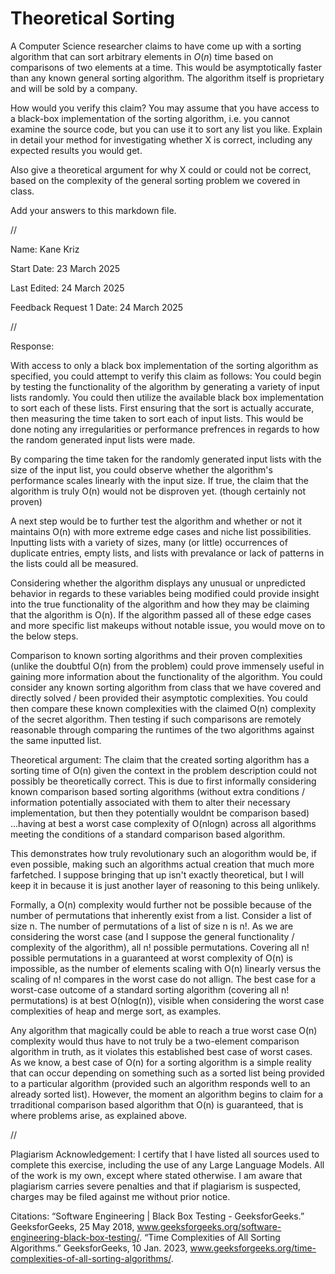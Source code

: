 # Theoretical Sorting

A Computer Science researcher claims to have come up with a sorting algorithm
that can sort arbitrary elements in $O(n)$ time based on comparisons of two
elements at a time. This would be asymptotically faster than any known general
sorting algorithm. The algorithm itself is proprietary and will be sold by a
company.

How would you verify this claim? You may assume that you have access to a
black-box implementation of the sorting algorithm, i.e. you cannot examine the
source code, but you can use it to sort any list you like. Explain in detail
your method for investigating whether X is correct, including any expected
results you would get.

Also give a theoretical argument for why X could or could not be correct, based
on the complexity of the general sorting problem we covered in class.

Add your answers to this markdown file.


//

Name: Kane Kriz

Start Date: 23 March 2025

Last Edited: 24 March 2025

Feedback Request 1 Date: 24 March 2025


//


Response:

With access to only a black box implementation of the sorting algorithm as specified, you could attempt to verify this claim as follows:
You could begin by testing the functionality of the algorithm by generating a variety of input lists randomly.
You could then utilize the available black box implementation to sort each of these lists.
First ensuring that the sort is actually accurate, then measuring the time taken to sort each of input lists.
This would be done noting any irregularities or performance prefrences in regards to how the random generated input lists were made.

By comparing the time taken for the randomly generated input lists with the size of the input list, you could observe whether the algorithm's performance scales linearly with the input size. 
If true, the claim that the algorithm is truly O(n) would not be disproven yet. (though certainly not proven)

A next step would be to further test the algorithm and whether or not it maintains O(n) with more extreme edge cases and niche list possibilities.
Inputting lists with a variety of sizes, many (or little) occurrences of duplicate entries, empty lists, and lists with prevalance or lack of patterns in the lists could all be measured.

Considering whether the algorithm displays any unusual or unpredicted behavior in regards to these variables being modified could provide insight into the true functionality of the algorithm and how they may
be claiming that the algorithm is O(n). If the algorithm passed all of these edge cases and more specific list makeups without notable issue, you would move on to the below steps.

Comparison to known sorting algorithms and their proven complexities (unlike the doubtful O(n) from the problem) could prove immensely useful in gaining more information about the functionality of the algorithm.
You could consider any known sorting algorithm from class that we have covered and directly solved / been provided their asymptotic complexities.
You could then compare these known complexities with the claimed O(n) complexity of the secret algorithm.
Then testing if such comparisons are remotely reasonable through comparing the runtimes of the two algorithms against the same inputted list.



Theoretical argument:
The claim that the created sorting algorithm has a sorting time of O(n) given the context in the problem description could not possibly be theoretically correct. 
This is due to first informally considering known comparison based sorting algorithms (without extra conditions / information potentially associated with them to alter their necessary implementation, but then they potentially wouldnt be comparison based) 
...having at best a worst case complexity of O(nlogn) across all algorithms meeting the conditions of a standard comparison based algorithm.

This demonstrates how truly revolutionary such an alogorithm would be, if even possible, making such an algorithms actual creation that much more farfetched.
I suppose bringing that up isn't exactly theoretical, but I will keep it in because it is just another layer of reasoning to this being unlikely.

Formally, a O(n) complexity would further not be possible because of the number of permutations that inherently exist from a list.
Consider a list of size n. The number of permutations of a list of size n is n!.
As we are considering the worst case (and I suppose the general functionality / complexity of the algorithm), all n! possible permutations.
Covering all n! possible permutations in a guaranteed at worst complexity of O(n) is impossible, as the number of elements scaling with O(n) linearly versus the scaling of n! compares in the worst case do not allign.
The best case for a worst-case outcome of a standard sorting algorithm (covering all n! permutations) is at best O(nlog(n)), visible when considering the worst case complexities of heap and merge sort, as examples.

Any algorithm that magically could be able to reach a true worst case O(n) complexity would thus have to not truly be a two-element comparison algorithm in truth, as it violates this established best case of worst cases.
As we know, a best case of O(n) for a sorting algorithm is a simple reality that can occur depending on something such as a sorted list being provided to a particular algorithm (provided such an algorithm responds well to an already sorted list). 
However, the moment an algorithm begins to claim for a trraditional comparison based algorithm that O(n) is guaranteed, that is where problems arise, as explained above.



//

Plagiarism Acknowledgement: I certify that I have listed all sources used to complete this exercise, including the use of any Large Language Models. All of the work is my own, except where stated otherwise. I am aware that plagiarism carries severe penalties and that if plagiarism is suspected, charges may be filed against me without prior notice.


Citations:
“Software Engineering | Black Box Testing - GeeksforGeeks.” GeeksforGeeks, 25 May 2018, www.geeksforgeeks.org/software-engineering-black-box-testing/.
“Time Complexities of All Sorting Algorithms.” GeeksforGeeks, 10 Jan. 2023, www.geeksforgeeks.org/time-complexities-of-all-sorting-algorithms/.

